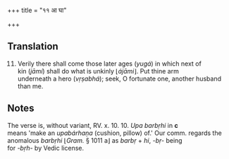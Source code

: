 +++
title = "११ आ घा"

+++
## Translation
11. Verily there shall come those later ages (*yugá*) in which next of  
kin (*jāmí*) shall do what is unkinly ⌊*ájāmi*⌋. Put thine arm  
underneath a hero (*vṛṣabhá*); seek, O fortunate one, another husband  
than me.

## Notes
The verse is, without variant, RV. x. 10. 10. *Upa barbṛhi* in **c**  
means 'make an *upabárhaṇa* (cushion, pillow) of.' Our comm. regards the  
anomalous *barbṛhi* ⌊*Gram.* § 1011 a⌋ as *barbṛ* + *hi*, *-bṛ-* being  
for *-bṛh-* by Vedic license.
